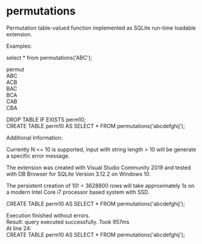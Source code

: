 # permutations
Permutation table-valued function implemented as SQLite run-time loadable extension.

Examples:

select * from permutations('ABC');

permut</br>
ABC</br>
ACB</br>
BAC</br>
BCA</br>
CAB</br>
CBA</br>

DROP TABLE IF EXISTS perm10;<br>
CREATE TABLE perm10 AS SELECT * FROM permutations('abcdefghij');

Additional Information:

Currently N <= 10 is supported, input with string length > 10 will be generate a specific error message.

The extension was created with Visual Studio Community 2019 and tested with DB Browser for SQLite Version 3.12.2 on Windows 10.

The persistent creation of 10! = 3628800 rows will take  approximately 1s on a modern Intel Core i7 processor based system with SSD.

CREATE TABLE perm10 AS SELECT * FROM permutations('abcdefghij');

Execution finished without errors.<br>
Result: query executed successfully. Took 957ms<br>
At line 24:<br>
CREATE TABLE perm10 AS SELECT * FROM permutations('abcdefghij');<br>
